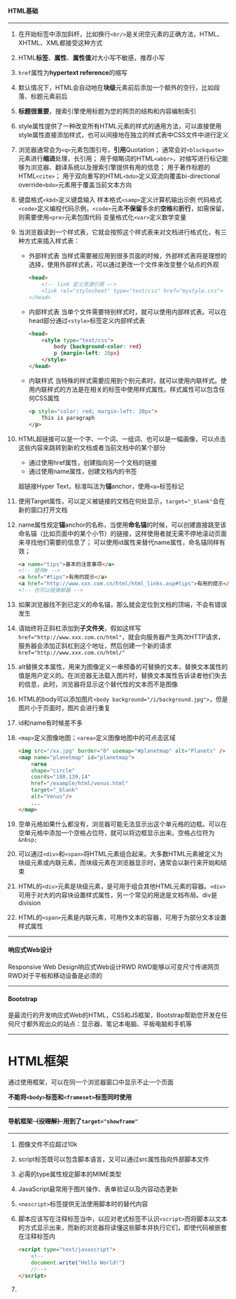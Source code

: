 #### HTML基础

---

1. 在开始标签中添加斜杆，比如换行`<br/>`是关闭空元素的正确方法，HTML、XHTML、XML都接受这种方式

2. HTML**标签**、**属性**、**属性值**对大小写不敏感，推荐小写

3. `href`属性为**hypertext reference**的缩写

4. 默认情况下，HTML会自动地在**块级**元素前后添加一个额外的空行，比如段落、标题元素前后

5. **标题很重要**，搜索引擎使用标题为您的网页的结构和内容编制索引

6. style属性提供了一种改变所有HTML元素的样式的通用方法，可以直接使用style属性直接添加样式，也可以间接地在独立的样式表中CSS文件中进行定义

7. 浏览器通常会为`<q>`元素包围引号，**引用**Quotation；
   通常会对`<blockquote>`元素进行**缩进**处理，长引用；
   用于缩略词的HTML`<abbr>`，对缩写进行标记能够为浏览器、翻译系统以及搜索引擎提供有用的信息；
   用于著作标题的HTML`<cite>`；
   用于双向重写的HTML`<bdo>`定义双流向覆盖bi-directional override`<bdo>`元素用于覆盖当前文本方向

8. 键盘格式`<kbd>`定义键盘输入
   样本格式`<samp>`定义计算机输出示例
   代码格式`<code>`定义编程代码示例，`<code>`元素**不保留**多余的**空格**和**折行**，如需保留，则需要使用`<pre>`元素包围代码
   变量格式化`<var>`定义数学变量

9. 当浏览器读到一个样式表，它就会按照这个样式表来对文档进行格式化，有三种方式来插入样式表：

   - 外部样式表
     当样式需要被应用到很多页面的时候，外部样式表将是理想的选择，使用外部样式表，可以通过更改一个文件来改变整个站点的外观

     ```html
     <head>
         <!-- link 定义资源引用 —->
         <link rel="stylesheet" type="text/css" href="mystyle.css">
     </head>
     ```

   - 内部样式表
     当单个文件需要特别样式时，就可以使用内部样式表。可以在head部分通过`<style>`标签定义内部样式表

     ```html
     <head>
         <style type="text/css">
             body {background-color: red}
             p {margin-left: 20px}
         </style>
     </head>
     ```

   - 内联样式
     当特殊的样式需要应用到个别元素时，就可以使用内联样式。使用内联样式的方法是在相关的标签中使用样式属性。样式属性可以包含任何CSS属性

     ```html
     <p style="color: red; margin-left: 20px">
         This is paragraph
     </p>
     ```

10. HTML超链接可以是一个字、一个词、一组词、也可以是一幅画像，可以点击这些内容来跳转到新的文档或者当前文档中的某个部分

    + 通过使用href属性，创建指向另一个文档的链接
    + 通过使用name属性，创建文档内的书签

    超链接Hyper Text，标准叫法为**锚**anchor，使用`<a>`标签标记

11. 使用Target属性，可以定义被链接的文档在何处显示，`target="_blank"`会在新的窗口打开文档

12. name属性规定**锚**anchor的名称，当使用**命名锚**的时候，可以创建直接跳至该命名锚（比如页面中的某个小节）的链接，这样使用者就无需不停地滚动页面来寻找他们需要的信息了；
    可以使用id属性来替代name属性，命名锚同样有效；

    ```html
    <a name="tips">基本的注意事项</a>
    <!-- 使用# -->
    <a href="#tips">有用的提示</a>
    <a href="http://www.xxx.com.cn/html/html_links.asp#tips">有用的提示</a>
    <!-- 也可以链接邮箱 -->
    ```

13. 如果浏览器找不到已定义的命名锚，那么就会定位到文档的顶端，不会有错误发生

14. 请始终将正斜杠添加到**子文件夹**，假如这样写`href="http://www.xxx.com.cn/html"`，就会向服务器产生两次HTTP请求，服务器会添加正斜杠到这个地址，然后创建一个新的请求`href="http://www.xxx.com.cn/html/"`

15. alt替换文本属性，用来为图像定义一串预备的可替换的文本，替换文本属性的值是用户定义的。在浏览器无法载入图片时，替换文本属性告诉读者他们失去的信息，此时，浏览器将显示这个替代性的文本而不是图像

16. HTML的body可以添加图片`<body background="/i/background.jpg">`，但是图片小于页面时，图片会进行重复

17. id和name有时候差不多

18. `<map>`定义图像地图；`<area>`定义图像地图中的可点击区域

    ```html
    <img src="/xx.jpg" border="0" usemap="#planetmap" alt="Planets" />
    <map name="planetmap" id="planetmap">
        <area 
        shape="circle"
        coords="180,139,14"
        href="/example/html/venus.html"
        target="_blank"
        alt="Venus"/>
        ...
    </map>
    ```

19. 空单元格如果什么都没有，浏览器可能无法显示出这个单元格的边框。可以在空单元格中添加一个空格占位符，就可以将边框显示出来。空格占位符为`&nbsp;`

20. 可以通过`<div>`和`<span>`将HTML元素组合起来。大多数HTML元素被定义为块级元素或内联元素，而块级元素在浏览器显示时，通常会以新行来开始和结束

21. HTML的`<div>`元素是块级元素，是可用于组合其他HTML元素的容器。`<div>`可用于对大的内容块设置样式属性，另一个常见的用途是文档布局。div是division

22. HTML的`<span>`元素是内联元素，可用作文本的容器，可用于为部分文本设置样式属性

---

#### 响应式Web设计

Responsive Web Design响应式Web设计RWD
RWD能够以可变尺寸传递网页
RWD对于平板和移动设备是必须的

---

#### Bootstrap

是最流行的开发响应式Web的HTML，CSS和JS框架，Bootstrap帮助您开发在任何尺寸都外观出众的站点：显示器、笔记本电脑、平板电脑和手机等

---

# HTML框架

通过使用框架，可以在同一个浏览器窗口中显示不止一个页面

**不能将`<body>`标签和`<frameset>`标签同时使用**

---

#### 导航框架~~（没理解）~~用到了`target="showframe"`

---

1. 图像文件不应超过10k

2. script标签既可以包含脚本语言，又可以通过src属性指向外部脚本文件

3. 必需的type属性规定脚本的MIME类型

4. JavaScript最常用于图片操作、表单验证以及内容动态更新

5. `<noscript>`标签提供无法使用脚本时的替代内容

6. 脚本应该写在注释标签当中，以应对老式标签不认识`<script>`而将脚本以文本的方式显示出来，而新的浏览器将读懂这些脚本并执行它们，即使代码被嵌套在注释标签内

   ```html
   <script type="text/javascript">
       <!--
       document.write("Hello World!")
       //-->
   </script>
   ```

7. 